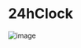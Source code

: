 # 24hClock


![image](https://user-images.githubusercontent.com/60120044/166855806-eafd8b8a-2c22-44d8-ac6f-31d5f7a82a41.png)
